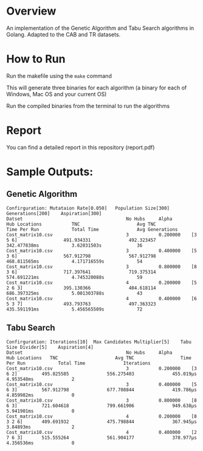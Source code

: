 # Overview 
An implementation of the Genetic Algorithm and Tabu Search algorithms in Golang. Adapted to the CAB and TR datasets.

# How to Run
Run the makefile using the `make` command

This will generate three binaries for each algorithm (a binary for each of Windows, Mac OS and your current OS)

Run the compiled binaries from the terminal to run the algorithms

# Report
You can find a detailed report in this repository (report.pdf)


# Sample Outputs:

## Genetic Algorithm
```
Confirguration: Mutataion Rate[0.050]   Population Size[300]    Generations[200]    Aspiration[300]
Datset                                      No Hubs     Alpha       Hub Locations           TNC                     Avg TNC                 Time Per Run            Total Time              Avg Generations     
Cost_matrix10.csv                           3           0.200000    [3 5 6]                 491.934331              492.323457              342.477838ms            3.62031503s             36                  
Cost_matrix10.csv                           3           0.400000    [5 3 6]                 567.912798              567.912798              468.811565ms            4.171716559s            54                  
Cost_matrix10.csv                           3           0.800000    [8 3 6]                 717.397641              719.375314              574.691221ms            4.745320088s            59                  
Cost_matrix10.csv                           4           0.200000    [5 2 6 3]               395.130366              404.618114              686.397325ms            5.001303788s            43                  
Cost_matrix10.csv                           4           0.400000    [6 5 3 7]               493.793763              497.363323              435.591191ms            5.456565509s            72                  
```

## Tabu Search

```
Confirguration: Iterations[10]  Max Candidates Multiplier[5]    Tabu Size Divider[5]    Aspiration[4]
Datset                                      No Hubs     Alpha       Hub Locations   TNC                     Avg TNC                 Time Per Run            Total Time              Iterations          
Cost_matrix10.csv                           3           0.200000    [3 6 2]         495.825585              556.275403              455.019µs               4.953548ms              2                   
Cost_matrix10.csv                           3           0.400000    [5 6 3]         567.912798              677.708844              419.786µs               4.859982ms              0                   
Cost_matrix10.csv                           3           0.800000    [8 6 3]         721.604618              799.661906              949.638µs               5.941901ms              0                   
Cost_matrix10.csv                           4           0.200000    [8 3 2 6]       409.691932              475.798844              367.945µs               3.84893ms               2                   
Cost_matrix10.csv                           4           0.400000    [2 7 6 3]       515.555264              561.904177              378.977µs               4.356536ms              0                   
```
